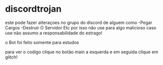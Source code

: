 # discordtrojan
este pode fazer alteraçoes no grupo do discord de alguem como
-Pegar Cargos
-Destruir O Servidor
Etc por isso não use para algo malicioso caso use não assumo a responsabilidade do estrago!

o Bot foi feito somente para estudos


para ver o codigo clique no botão main a esquerda e em seguida clique em glitch!
